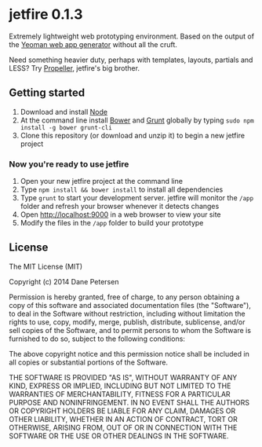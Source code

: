 # jetfire 0.1.3

Extremely lightweight web prototyping environment. Based on the output of the [Yeoman web app generator](https://github.com/yeoman/generator-webapp) without all the cruft.

Need something heavier duty, perhaps with templates, layouts, partials and LESS? Try [Propeller](https://github.com/thegreatsunra/propeller), jetfire's big brother.

## Getting started

1. Download and install [Node](http://nodejs.org)
1. At the command line install [Bower](http://bower.io) and [Grunt](http://gruntjs.com) globally by typing `sudo npm install -g bower grunt-cli`
1. Clone this repository (or download and unzip it) to begin a new jetfire project

### Now you're ready to use jetfire

1. Open your new jetfire project at the command line
1. Type `npm install && bower install` to install all dependencies
1. Type `grunt` to start your development server. jetfire will monitor the `/app` folder and refresh your browser whenever it detects changes
1. Open [http://localhost:9000](http://localhost:9000) in a web browser to view your site
1. Modify the files in the `/app` folder to build your prototype

## License

The MIT License (MIT)

Copyright (c) 2014 Dane Petersen

Permission is hereby granted, free of charge, to any person obtaining a copy
of this software and associated documentation files (the "Software"), to deal
in the Software without restriction, including without limitation the rights
to use, copy, modify, merge, publish, distribute, sublicense, and/or sell
copies of the Software, and to permit persons to whom the Software is
furnished to do so, subject to the following conditions:

The above copyright notice and this permission notice shall be included in
all copies or substantial portions of the Software.

THE SOFTWARE IS PROVIDED "AS IS", WITHOUT WARRANTY OF ANY KIND, EXPRESS OR
IMPLIED, INCLUDING BUT NOT LIMITED TO THE WARRANTIES OF MERCHANTABILITY,
FITNESS FOR A PARTICULAR PURPOSE AND NONINFRINGEMENT. IN NO EVENT SHALL THE
AUTHORS OR COPYRIGHT HOLDERS BE LIABLE FOR ANY CLAIM, DAMAGES OR OTHER
LIABILITY, WHETHER IN AN ACTION OF CONTRACT, TORT OR OTHERWISE, ARISING FROM,
OUT OF OR IN CONNECTION WITH THE SOFTWARE OR THE USE OR OTHER DEALINGS IN
THE SOFTWARE.
